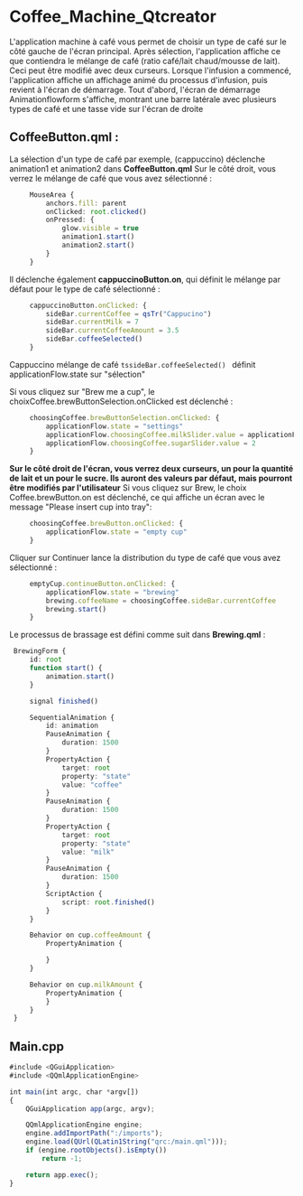 # Coffee_Machine_Qtcreator
L'application machine à café vous permet de choisir un type de café sur le côté gauche de l'écran principal. Après sélection, l'application affiche ce que contiendra le mélange de café (ratio café/lait chaud/mousse de lait). Ceci peut être modifié avec deux curseurs. Lorsque l'infusion a commencé, l'application affiche un affichage animé du processus d'infusion, puis revient à l'écran de démarrage.
Tout d'abord, l'écran de démarrage Animationflowform s'affiche, montrant une barre latérale avec plusieurs types de café et une tasse vide sur l'écran de droite

## CoffeeButton.qml :
La sélection d'un type de café  par exemple, (cappuccino) déclenche animation1 et animation2 dans **CoffeeButton.qml** Sur le côté droit, vous verrez le mélange de café que vous avez sélectionné : 
```ts
     MouseArea {
         anchors.fill: parent
         onClicked: root.clicked()
         onPressed: {
             glow.visible = true
             animation1.start()
             animation2.start()
         }
     }

```
Il déclenche également **cappuccinoButton.on**, qui définit le mélange par défaut pour le type de café sélectionné :
```ts
     cappuccinoButton.onClicked: {
         sideBar.currentCoffee = qsTr("Cappucino")
         sideBar.currentMilk = 7
         sideBar.currentCoffeeAmount = 3.5
         sideBar.coffeeSelected()
     }
```
Cappuccino mélange de café 
```tssideBar.coffeeSelected() ``` définit applicationFlow.state sur "sélection" 

Si vous cliquez sur "Brew me a cup", le choixCoffee.brewButtonSelection.onClicked est déclenché :
```ts
     choosingCoffee.brewButtonSelection.onClicked: {
         applicationFlow.state = "settings"
         applicationFlow.choosingCoffee.milkSlider.value = applicationFlow.choosingCoffee.sideBar.currentMilk
         applicationFlow.choosingCoffee.sugarSlider.value = 2
     }
```

**Sur le côté droit de l'écran, vous verrez deux curseurs, un pour la quantité de lait et un pour le sucre. Ils auront des valeurs par défaut, mais pourront être modifiés par l'utilisateur**
Si vous cliquez sur Brew, le choix Coffee.brewButton.on est déclenché, ce qui affiche un écran avec le message "Please insert cup into tray":

```ts
     choosingCoffee.brewButton.onClicked: {
         applicationFlow.state = "empty cup"
     }
```

Cliquer sur Continuer lance la distribution du type de café que vous avez sélectionné : 
```ts
     emptyCup.continueButton.onClicked: {
         applicationFlow.state = "brewing"
         brewing.coffeeName = choosingCoffee.sideBar.currentCoffee
         brewing.start()
     }
```
Le processus de brassage est défini comme suit dans **Brewing.qml** :


```ts
 BrewingForm {
     id: root
     function start() {
         animation.start()
     }

     signal finished()

     SequentialAnimation {
         id: animation
         PauseAnimation {
             duration: 1500
         }
         PropertyAction {
             target: root
             property: "state"
             value: "coffee"
         }
         PauseAnimation {
             duration: 1500
         }
         PropertyAction {
             target: root
             property: "state"
             value: "milk"
         }
         PauseAnimation {
             duration: 1500
         }
         ScriptAction {
             script: root.finished()
         }
     }

     Behavior on cup.coffeeAmount {
         PropertyAnimation {

         }
     }

     Behavior on cup.milkAmount {
         PropertyAnimation {
         }
     }
 }

```

## Main.cpp

```ts
#include <QGuiApplication>
#include <QQmlApplicationEngine>

int main(int argc, char *argv[])
{
    QGuiApplication app(argc, argv);

    QQmlApplicationEngine engine;
    engine.addImportPath(":/imports");
    engine.load(QUrl(QLatin1String("qrc:/main.qml")));
    if (engine.rootObjects().isEmpty())
        return -1;

    return app.exec();
}
```
